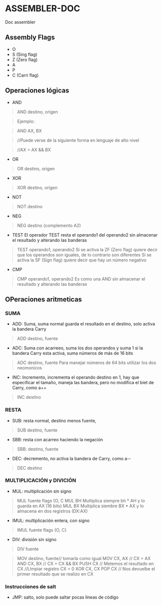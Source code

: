 # ASSEMBLER-DOC
Doc assembler
## Assembly Flags
- O
- S (Sing flag)
- Z (Zero flag)
- A
- P
- C (Carri flag)

## Operaciones lógicas
- AND
> AND destino, origen

> Ejemplo:

> AND AX, BX

> //Puede verse de la siguiente forma en lenguaje de alto nivel

> //AX = AX && BX

- OR
> OR destino, origen
- XOR
> XOR destino, origen
- NOT
> NOT destino
- NEG
> NEG destino (complemento A2)
- TEST
El operador TEST resta el operando1 del operando2 sin almacenar el resultado y alterando las banderas
> TEST operando1, operando2
Si se activa la ZF (Zero flag) quiere decir que los operandos son iguales, de lo contrario son diferentes
Si se activa la SF (Sign flag) quiere decir que hay un número negativo
- CMP

> CMP operando1, operando2
Es como una AND sin almacenar el resultado y alterando las banderas

## OPeraciones aritmeticas
### SUMA
- ADD: Suma, suma normal guarda el resultado en el destino, solo activa la bandera Carry
> ADD destino, fuente
- ADC: Suma con acarreeo, suma los dos operandos y suma 1 si la bandera Carry esta activa, suma números de más de 16 bits
> ADC destino, fuente
Para manejar números de 64 bits utilizar los dos neomonicos
- INC: Incremento, incrementa el operando destino en 1, hay que especificar el tamaño, maneja las bandera, pero no modifica el biet de Carry, como a++
> INC destino
### RESTA
- SUB: resta normal, destino menos fuente, 
> SUB destino, fuente
- SBB: resta con acarreo haciendo la negación
> SBB: destino, fuente
- DEC: decremento, no activa la bandera de Carry,  como a--
> DEC destino

### MULTIPLICACIÓN y DIVICIÓN
- MUL: multiplicación sin signo
> MUL fuente  flags {O, C
> MUL BH
Multiplica siempre bh * AH y lo guarda en AX (16 bits)
> MUL BX
Multiplica siembre BX * AX y lo almacena en dos registros (DX:AX)
- IMUL: multiplicación entera, con signo
> IMUL fuente  flags {O, C}
- DIV: división sin signo
> DIV fuente

> MOV destino, fuente// tomarla como igual
> MOV CX, AX // CX = AX
>AND CX, BX
>// CX = CX && BX
> PUSH CX // Metemos el resultado en CX
> //LImpiar registro CX = 0
> XOR CX, CX
> POP CX // Nos devuelbe el primer resultado que se realizo en CX

### Instrucciones de salt
- JMP: salto, solo puede saltar pocas lineas de código
